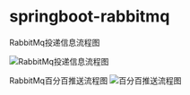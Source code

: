 # springboot-rabbitmq

RabbitMq投递信息流程图

![RabbitMq投递信息流程图](https://github.com/niezhiliang/springboot-rabbitmq/blob/master/imgs/RabbitMQ1.jpg)

RabbitMq百分百推送流程图
![百分百推送流程图](https://github.com/niezhiliang/springboot-rabbitmq/blob/master/imgs/RabbitMQ2.jpg)
